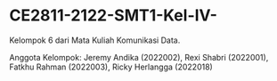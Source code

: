 # CE2811-2122-SMT1-Kel-IV-
Kelompok 6 dari Mata Kuliah Komunikasi Data.
 
Anggota Kelompok: Jeremy Andika (2022002), Rexi Shabri (2022001), Fatkhu Rahman (2022003), Ricky Herlangga (2022018)
